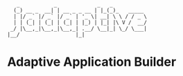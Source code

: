 
       _           _             _   _           
      (_) __ _  __| | __ _ _ __ | |_(_)_   _____ 
      | |/ _` |/ _` |/ _` | '_ \| __| \ \ / / _ \
      | | (_| | (_| | (_| | |_) | |_| |\ V /  __/
     _/ |\__,_|\__,_|\__,_| .__/ \__|_| \_/ \___|
    |__/                  |_|                  

# Adaptive Application Builder
